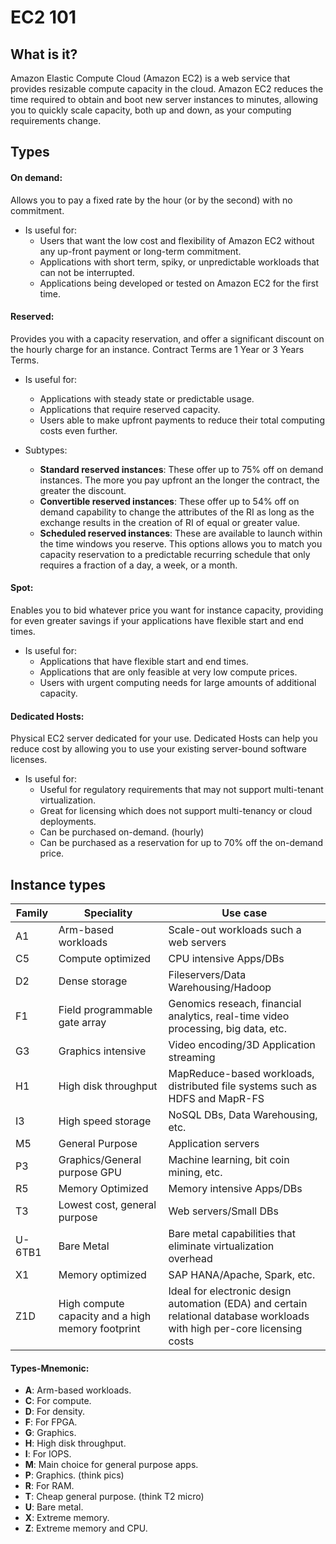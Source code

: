 # EC2 101
## What is it?

Amazon Elastic Compute Cloud (Amazon EC2) is a web service that provides resizable compute capacity in the cloud. Amazon EC2 reduces the time required to obtain and boot new server instances to minutes, allowing you to quickly scale capacity, both up and down, as your computing requirements change.

## Types
#### On demand:

Allows you to pay a fixed rate by the hour (or by the second) with no commitment.

- Is useful for:
	- Users that want the low cost and flexibility of Amazon EC2 without any up-front payment or long-term commitment.
	- Applications with short term, spiky, or unpredictable workloads that can not be interrupted.
	- Applications being developed or tested on Amazon EC2 for the first time.

#### Reserved:

Provides you with a capacity reservation, and offer a significant discount on the hourly charge for an instance. Contract Terms are 1 Year or 3 Years Terms.

- Is useful for:
	- Applications with steady state or predictable usage.
	- Applications that require reserved capacity.
	- Users able to make upfront payments to reduce their total computing costs even further.

- Subtypes:
	- **Standard reserved instances**: These offer up to 75% off on demand instances. The more you pay upfront an the longer the contract, the greater the discount.
	- **Convertible reserved instances**: These offer up to 54% off on demand capability to change the attributes of the RI as long as the exchange results in the creation of RI of equal or greater value.
	- **Scheduled reserved instances**: These are available to launch within the time windows you reserve. This options allows you to match you capacity reservation to a predictable recurring schedule that only requires a fraction of a day, a week, or a month.

#### Spot:

Enables you to bid whatever price you want for instance capacity, providing for even greater savings if your applications have flexible start and end times.

- Is useful for:
	- Applications that have flexible start and end times.
	- Applications that are only feasible at very low compute prices.
	- Users with urgent computing needs for large amounts of additional capacity.

#### Dedicated Hosts:

Physical EC2 server dedicated for your use. Dedicated Hosts can help you reduce cost by allowing you to use your existing server-bound software licenses.

- Is useful for:
	- Useful for regulatory requirements that may not support multi-tenant virtualization.
	- Great for licensing which does not support multi-tenancy or cloud deployments.
	- Can be purchased on-demand. (hourly)
	- Can be purchased as a reservation for up to 70% off the on-demand price.

## Instance types

| Family  | Speciality | Use case | 
| --- | --- | --- |
| A1  | Arm-based workloads  | Scale-out workloads such a web servers  |
| C5  | Compute optimized  | CPU intensive Apps/DBs  |
| D2  | Dense storage  | Fileservers/Data Warehousing/Hadoop  |
| F1  | Field programmable gate array  | Genomics reseach, financial analytics, real-time video processing, big data, etc.  |
| G3  | Graphics intensive  | Video encoding/3D Application streaming  |
| H1  | High disk throughput  | MapReduce-based workloads, distributed file systems such as HDFS and MapR-FS  |
| I3  | High speed storage  | NoSQL DBs, Data Warehousing, etc.  |
| M5  | General Purpose  | Application servers  |
| P3  | Graphics/General purpose GPU  | Machine learning, bit coin mining, etc.  |
| R5  | Memory Optimized  | Memory intensive Apps/DBs  |
| T3  | Lowest cost, general purpose  | Web servers/Small DBs  |
| U-6TB1  | Bare Metal  | Bare metal capabilities that eliminate virtualization overhead  |
| X1  | Memory optimized  | SAP HANA/Apache, Spark, etc.  |
| Z1D  | High compute capacity and a high memory footprint  | Ideal for electronic design automation (EDA) and certain relational database workloads with high per-core licensing costs  |

#### Types-Mnemonic:

- **A**: Arm-based workloads.
- **C**: For compute.
- **D**: For density.
- **F**: For FPGA.
- **G**: Graphics.
- **H**: High disk throughput.
- **I**: For IOPS.
- **M**: Main choice for general purpose apps.
- **P**: Graphics. (think pics)
- **R**: For RAM.
- **T**: Cheap general purpose. (think T2 micro)
- **U**: Bare metal.
- **X**: Extreme memory.
- **Z**: Extreme memory and CPU.